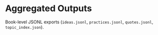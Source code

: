 # Aggregated Outputs

Book-level JSONL exports (`ideas.jsonl`, `practices.jsonl`, `quotes.jsonl`, `topic_index.json`).
